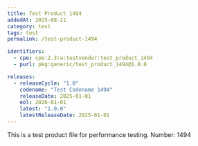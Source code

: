 ```yaml
---
title: Test Product 1494
addedAt: 2025-08-21
category: test
tags: test
permalink: /test-product-1494

identifiers:
  - cpe: cpe:2.3:a:testvendor:test_product_1494
  - purl: pkg:generic/test_product_1494@1.0.0

releases:
  - releaseCycle: "1.0"
    codename: "Test Codename 1494"
    releaseDate: 2025-01-01
    eol: 2026-01-01
    latest: "1.0.0"
    latestReleaseDate: 2025-01-01
---
```


This is a test product file for performance testing. Number: 1494
